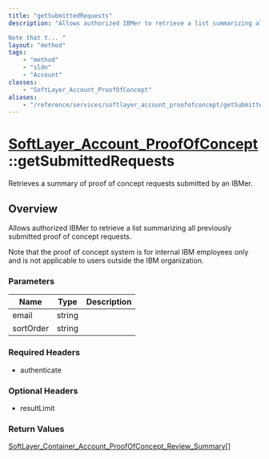 ```yaml
---
title: "getSubmittedRequests"
description: "Allows authorized IBMer to retrieve a list summarizing all previously submitted proof of concept requests. 

Note that t... "
layout: "method"
tags:
    - "method"
    - "sldn"
    - "Account"
classes:
    - "SoftLayer_Account_ProofOfConcept"
aliases:
    - "/reference/services/softlayer_account_proofofconcept/getSubmittedRequests"
---
```

# [SoftLayer_Account_ProofOfConcept](/reference/services/SoftLayer_Account_ProofOfConcept)::getSubmittedRequests

Retrieves a summary of proof of concept requests submitted by an IBMer.


## Overview 
Allows authorized IBMer to retrieve a list summarizing all previously submitted proof of concept requests. 

Note that the proof of concept system is for internal IBM employees only and is not applicable to users outside the IBM organization. 

### Parameters 
|Name | Type | Description |
| --- | --- | --- |
|email| string| |
|sortOrder| string| |


### Required Headers
* authenticate

### Optional Headers
* resultLimit

### Return Values
<a href='/reference/datatypes/SoftLayer_Container_Account_ProofOfConcept_Review_Summary'>SoftLayer_Container_Account_ProofOfConcept_Review_Summary[] </a>


